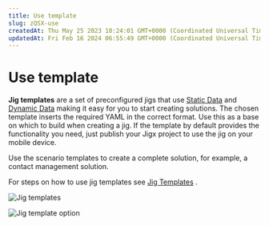 ```yaml
---
title: Use template
slug: zQSX-use
createdAt: Thu May 25 2023 10:24:01 GMT+0000 (Coordinated Universal Time)
updatedAt: Fri Feb 16 2024 06:55:49 GMT+0000 (Coordinated Universal Time)
---
```


# Use template

**Jig templates** are a set of preconfigured jigs that use [Static Data](<Use template.md>) and [Dynamic Data](<Use template.md>) making it easy for you to start creating solutions. The chosen template inserts the required YAML in the correct format. Use this as a base on which to build when creating a jig. If the template by default provides the functionality you need, just publish your Jigx project to use the jig on your mobile device.

Use the scenario templates to create a complete solution, for example, a contact management solution.

For steps on how to use jig templates see [Jig Templates](<Use template.md>) .

&#x20;![Jig templates](https://archbee-image-uploads.s3.amazonaws.com/x7vdIDH6-ScTprfmi2XXX/y6iCDCC0XZxJJfEOULU_Z_templatejig.png)&#x20;

&#x20;![Jig template option](https://archbee-image-uploads.s3.amazonaws.com/x7vdIDH6-ScTprfmi2XXX/5Jz4WQO_dTc9mhrz7144W_templatesjigcode.png)&#x20;
